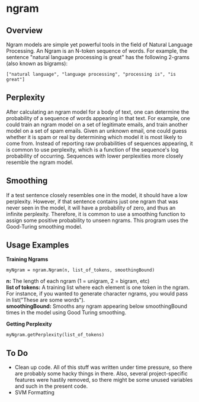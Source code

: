 ngram
=====

Overview
-----
Ngram models are simple yet powerful tools in the field of Natural Language Processing. An Ngram is an N-token sequence of words. For example, the sentence "natural language processing is great" has the following 2-grams (also known as bigrams):

    ["natural language", "language processing", "processing is", "is great"]


Perplexity
----
After calculating an ngram model for a body of text, one can determine the probability of a sequence of words appearing in that text. For example, one could train an ngram model on a set of legitimate emails, and train another model on a set of spam emails. Given an unknown email, one could guess whether it is spam or real by determining which model it is most likely to come from. Instead of reporting raw probabilities of sequences appearing, it is common to use perplexity, which is a function of the sequence's log probability of occurring. Sequences with lower perplexities more closely resemble the ngram model.

Smoothing
----
If a test sentence closely resembles one in the model, it should have a low perplexity. However, if that sentence contains just one ngram that was never seen in the model, it will have a probability of zero, and thus an infinite perplexity. Therefore, it is common to use a smoothing function to assign some positive probability to unseen ngrams. This program uses the Good-Turing smoothing model.

Usage Examples
----
<b>Training Ngrams</b>

    myNgram = ngram.Ngram(n, list_of_tokens, smoothingBound)
<b>n:</b> The length of each ngram (1 = unigram, 2 = bigram, etc)
<br /><b>list of tokens:</b> A training list where each element is one token in the ngram. For instance, if you wanted to generate character ngrams, you would pass in list("These are some words").
<br /><b>smoothingBound:</b> Smooths any ngram appearing below smoothingBound times in the model using Good Turing smoothing.

<b>Getting Perplexity</b>

    myNgram.getPerplexity(list_of_tokens)
    
To Do
----
+ Clean up code. All of this stuff was written under time pressure, so there are probably some hacky things in there. Also, several project-specific features were hastily removed, so there might be some unused variables and such in the present code.
+ SVM Formatting